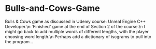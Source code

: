 # Bulls-and-Cows-Game
Bulls &amp; Cows game as discussed in Udemy course: Unreal Engine C++ Developer.\n
'Finished' game at the end of Section 2 of the course.\n
I might go back to add multiple words of different lengths, with the player choosing word length.\n
Perhaps add a dictionary of isograms to pull into the program...
